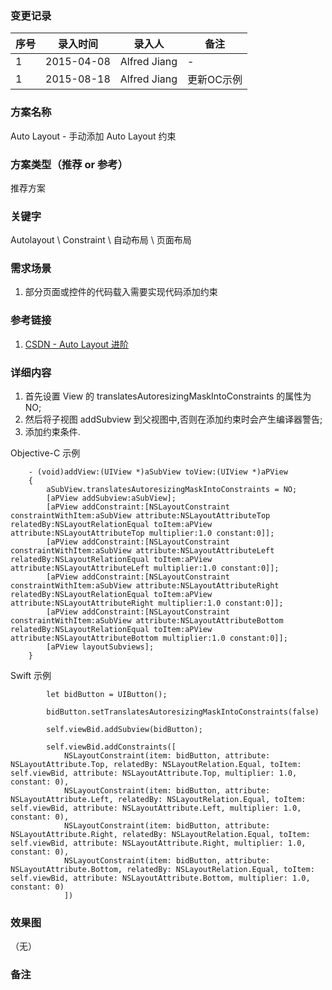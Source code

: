 ### 变更记录
| 序号 | 录入时间 | 录入人 | 备注 |
| -- | -- | -- | -- |
| 1 | 2015-04-08 | Alfred Jiang | - |
| 1 | 2015-08-18 | Alfred Jiang | 更新OC示例 |

### 方案名称
Auto Layout - 手动添加 Auto Layout 约束

### 方案类型（推荐 or 参考）
推荐方案

### 关键字
Autolayout \ Constraint \ 自动布局 \ 页面布局

### 需求场景
1. 部分页面或控件的代码载入需要实现代码添加约束

### 参考链接
1. [CSDN - Auto Layout 进阶](http://blog.csdn.net/ysy441088327/article/details/12558097)

### 详细内容

1. 首先设置 View 的 translatesAutoresizingMaskIntoConstraints 的属性为 NO;
2. 然后将子视图 addSubview 到父视图中,否则在添加约束时会产生编译器警告;
3. 添加约束条件.


Objective-C 示例

        - (void)addView:(UIView *)aSubView toView:(UIView *)aPView
        {
            aSubView.translatesAutoresizingMaskIntoConstraints = NO;
            [aPView addSubview:aSubView];
            [aPView addConstraint:[NSLayoutConstraint constraintWithItem:aSubView attribute:NSLayoutAttributeTop relatedBy:NSLayoutRelationEqual toItem:aPView attribute:NSLayoutAttributeTop multiplier:1.0 constant:0]];
            [aPView addConstraint:[NSLayoutConstraint constraintWithItem:aSubView attribute:NSLayoutAttributeLeft relatedBy:NSLayoutRelationEqual toItem:aPView attribute:NSLayoutAttributeLeft multiplier:1.0 constant:0]];
            [aPView addConstraint:[NSLayoutConstraint constraintWithItem:aSubView attribute:NSLayoutAttributeRight relatedBy:NSLayoutRelationEqual toItem:aPView attribute:NSLayoutAttributeRight multiplier:1.0 constant:0]];
            [aPView addConstraint:[NSLayoutConstraint constraintWithItem:aSubView attribute:NSLayoutAttributeBottom relatedBy:NSLayoutRelationEqual toItem:aPView attribute:NSLayoutAttributeBottom multiplier:1.0 constant:0]];
            [aPView layoutSubviews];
        }


Swift 示例

            let bidButton = UIButton();

            bidButton.setTranslatesAutoresizingMaskIntoConstraints(false)

            self.viewBid.addSubview(bidButton);

            self.viewBid.addConstraints([
                NSLayoutConstraint(item: bidButton, attribute: NSLayoutAttribute.Top, relatedBy: NSLayoutRelation.Equal, toItem: self.viewBid, attribute: NSLayoutAttribute.Top, multiplier: 1.0, constant: 0),
                NSLayoutConstraint(item: bidButton, attribute: NSLayoutAttribute.Left, relatedBy: NSLayoutRelation.Equal, toItem: self.viewBid, attribute: NSLayoutAttribute.Left, multiplier: 1.0, constant: 0),
                NSLayoutConstraint(item: bidButton, attribute: NSLayoutAttribute.Right, relatedBy: NSLayoutRelation.Equal, toItem: self.viewBid, attribute: NSLayoutAttribute.Right, multiplier: 1.0, constant: 0),
                NSLayoutConstraint(item: bidButton, attribute: NSLayoutAttribute.Bottom, relatedBy: NSLayoutRelation.Equal, toItem: self.viewBid, attribute: NSLayoutAttribute.Bottom, multiplier: 1.0, constant: 0)
                ])

### 效果图
（无）

### 备注
